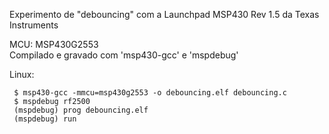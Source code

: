 Experimento de "debouncing" com a Launchpad MSP430 Rev 1.5 da Texas Instruments  
  
MCU: MSP430G2553  
Compilado e gravado com 'msp430-gcc' e 'mspdebug'  
  
Linux:  
```console
 $ msp430-gcc -mmcu=msp430g2553 -o debouncing.elf debouncing.c
 $ mspdebug rf2500
 (mspdebug) prog debouncing.elf
 (mspdebug) run
```
